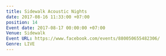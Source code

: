 ```yaml
---
title: Sidewalk Acoustic Nights
date: 2017-08-16 11:33:00 +07:00
position: 14
Event date: 2017-08-17 00:00:00 +07:00
Venue: Sidewalk
Event URL: https://www.facebook.com/events/880050655482306/
Genre: LIVE
---
```


